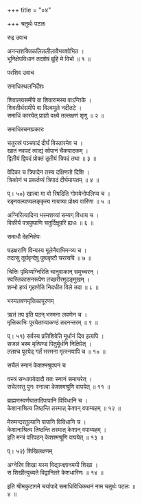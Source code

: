 +++
title = "०४"

+++
चतुर्थः पटलः  
  
रुद्र उवाच  
  
अनन्तशक्तिकलितलीलावैभवशोभित ।  
भूनिक्षेपविधानं तदशेषं ब्रूहि मे विभो ॥ १ ॥  
  
परशिव उवाच  
  
समाधिस्थलनिर्देशः  
  
शिवालयसमीपे वा शिवारामस्य वाऽन्तिके ।  
शिवतीर्थसमीपे वा विल्वमूले नदीतटे ।  
समाधिं कारयेत् प्राज्ञो वक्ष्ये तल्लक्षणं शृणु ॥ २ ॥  
  
समाधिरचनाप्रकारः  
  
चतुरस्रं पञ्चपादं दीर्घं विस्तारमेव च ।  
खातं नवपदं त्वाद्यं सोपानं चैकपादकम् ।  
द्वितीयं द्विपदं प्रोक्तं तृतीयं त्रिपदं तथा ॥ ३ ॥  
  
वेदिका च त्रिपादेन तस्य दक्षिणतो दिशि ।  
त्रिकोणं च प्रकर्तव्यं त्रिपादं दीर्घमायतम् ॥ ४ ॥  
  
प्। ५०) खात्वा मा वो रिषदिति गोमयेनोपलिप्य च ।  
रङ्गवल्याप्यलङ्कृत्य गायत्र्या प्रोक्ष्य वारिणा ॥ ५ ॥  
  
अग्निरित्यादिना भस्मशय्यां सम्यग् विधाय च ।  
विकीर्य पत्रपुष्पाणि चतुर्दिक्षूपरि ह्यधः ॥ ६ ॥  
  
समाधौ देहनिक्षेपः  
  
षडक्षराणि विन्यस्य मूलेनैवाभिमन्त्र्य च ।  
तदत्सु तूर्यवृन्देषु पुष्पवृष्टौ चरत्यपि ॥ ७ ॥  
  
चित्तिः पृथिव्यग्निरिति चानुवाकान् समुच्चरन् ।  
स्वस्तिकासनरूपेण तच्छरीरमुदङ्मुखम् ।  
शम्भो हव्यं गृहाणेति निदधीत विले तदा ॥ ८ ॥  
  
भस्मलवणमृत्तिकापूरणम्  
  
ऋतं तप इति पठन् भस्मना लवणेन च ।  
मृत्तिकाभिः पूरयेताप्याकण्ठं तदनन्तरम् ॥ ९ ॥  
  
प्। ५१) सर्वस्य प्रतिशिवेति मूर्धानं दिव इत्यपि ।  
सजलं भस्म मृत्पिण्डं पितुर्मूर्धनि निक्षिपेत् ।  
ततश्च पूरयेद् गर्तं भस्मना मृत्स्नयापि च ॥ १० ॥  
  
सचैलं स्नानं केशश्मश्रुवपनं च  
  
वस्त्रं सन्धापयेदादौ ततः स्नानं समाचरेत् ।  
सचेलस्तु पुनः स्नात्वा केशश्मश्रूणि वापयेत् ॥ ११ ॥  
  
ब्राह्मणस्वर्णघातादिपापानि विविधानि च ।  
केशानाश्रित्य तिष्ठन्ति तस्मात् केशान् वपाम्यहम् ॥ १२ ॥  
  
मेरुमन्दरतुल्यानि पापानि विविधानि च ।  
केशानाश्रित्य तिष्ठन्ति तस्मात् केशान् वपाम्यहम् ।  
इति मन्त्रं परिपठन् केशश्मश्रूणि वापयेत् ॥ १३ ॥  
  
प्। ५२) शिखिलक्षणम्  
  
अग्नेरिव शिखा यस्य विद्याज्ज्ञानमयी शिखा ।  
स शिखीत्युच्यते विद्वानितरे केशधारिणः ॥ १४ ॥  
  
इति श्रीमकुटागमे चर्यापादे समाधिविधिकथनं नाम चतुर्थः पटलः ॥   
४ ॥  
  
  
  